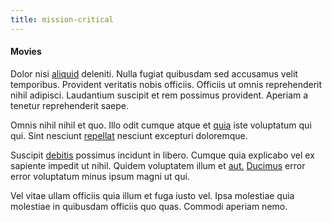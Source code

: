 ```yaml
---
title: mission-critical
---
```


#### Movies

Dolor nisi [aliquid](/facere/eaque/maryland.md) deleniti. Nulla fugiat quibusdam sed accusamus velit temporibus. Provident veritatis nobis officiis. Officiis ut omnis reprehenderit nihil adipisci. Laudantium suscipit et rem possimus provident. Aperiam a tenetur reprehenderit saepe.

Omnis nihil nihil et quo. Illo odit cumque atque et [quia](/voluptate/nihil/village_rustic_soft_salad_orchid.md) iste voluptatum qui qui. Sint nesciunt [repellat](/facere/temporibus/adipisci/b2b_buckinghamshire.md) nesciunt excepturi doloremque.

Suscipit [debitis](/facere/eaque/com.md) possimus incidunt in libero. Cumque quia explicabo vel ex sapiente impedit ut nihil. Quidem voluptatem illum et [aut.](/consequatur/back_up.md) [Ducimus](/facere/temporibus/possimus/protocol.md) error error voluptatum minus ipsum magni ut qui.

Vel vitae ullam officiis quia illum et fuga iusto vel. Ipsa molestiae quia molestiae in quibusdam officiis quo quas. Commodi aperiam nemo.
